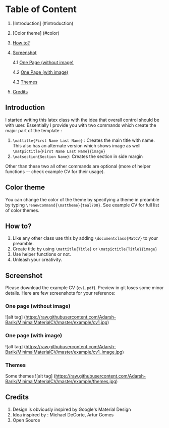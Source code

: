 #  Table of Content
1. [Introduction] (#introduction)
2. [Color theme] (#color)
3. [How to?](#howto)
4. [Screenshot](#screenshot)

	4.1 [One Page (without image)](#woi)

	4.2 [One Page (with image)](#wi)

	4.3 [Themes](#themes)
5. [Credits](#credits)


##  Introduction <a name="introduction"/>
I started writing this latex class with the idea that  overall control should be with user. Essentially I provide you with two commands which create the major part of the template :
1. `\mattitle{First Name Last Name}` : Creates the main title with name. This also has an alternate version which shows image as well `\matpictitle{First Name Last Name}{image}`
2. `\matsection{Section Name}`: Creates the section in side margin

Other than these two all other commands are optional (more of helper functions -- check example CV for their usage).

## Color theme <a name="color"/>
You can change the color of the theme by specifying a theme in preamble by typing `\renewcommand{\mattheme}{teal700}`. See example CV for full list of color themes.

## How to? <a name="howto" />
1. Like any other class use this by adding `\documentclass{MatCV}` to your preamble.  
2. Create title by using `\mattitle{Title}` or `\matpictitle{Title}{image}`
3. Use helper functions or not.
4. Unleash your creativity.

## Screenshot <a name="screenshot" />
Please download the example CV (`cv1.pdf`). Preview in git loses some minor details. Here are few screenshots for your reference:
### One page (without image) <a name="woi" />
![alt tag] (https://raw.githubusercontent.com/Adarsh-Barik/MinimalMaterialCV/master/example/cv1.jpg)
### One page (with image) <a name="wi" />
![alt tag] (https://raw.githubusercontent.com/Adarsh-Barik/MinimalMaterialCV/master/example/cv1_image.jpg)
### Themes <a name="themes" />
Some themes
![alt tag] (https://raw.githubusercontent.com/Adarsh-Barik/MinimalMaterialCV/master/example/themes.jpg)

## Credits <a name="credits" />
1. Design is obviously inspired by Google's Material Design
2. Idea inspired by : Michael DeCorte, Artur Gomes
3. Open Source